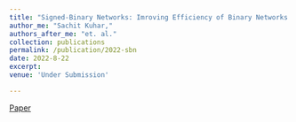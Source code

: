 ```yaml
---
title: "Signed-Binary Networks: Imroving Efficiency of Binary Networks by Exploiting Sparsity"
author_me: "Sachit Kuhar,"
authors_after_me: "et. al."
collection: publications
permalink: /publication/2022-sbn
date: 2022-8-22
excerpt: 
venue: 'Under Submission'

---
```

<!-- This paper is about the number 2. The number 3 is left for future work. -->

[Paper]()

<!-- Recommended citation: Your Name, You. (2010). "Paper Title Number 2." <i>Journal 1</i>. 1(2). -->
